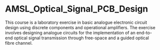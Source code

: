 # AMSL_Optical_Signal_PCB_Design
This course is a laboratory exercise in basic analogue electronic circuit design using discrete components and operational amplifiers. The exercise involves designing analogue circuits for the implementation of an end-to-end optical signal transmission through free-space and a guided optical fibre channel.
